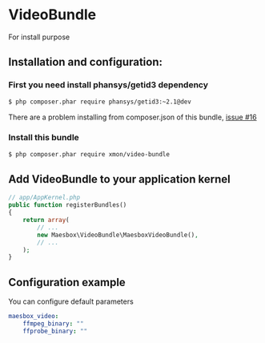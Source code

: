 # VideoBundle
For install purpose

## Installation and configuration:

### First you need install phansys/getid3 dependency
```sh
$ php composer.phar require phansys/getid3:~2.1@dev
```
There are a problem installing from composer.json of this bundle, [issue #16](https://github.com/phansys/GetId3/issues/16)

### Install this bundle
```sh
$ php composer.phar require xmon/video-bundle 
```

## Add VideoBundle to your application kernel
```php
// app/AppKernel.php
public function registerBundles()
{
    return array(
        // ...
        new Maesbox\VideoBundle\MaesboxVideoBundle(),
        // ...
    );
}
```

## Configuration example

You can configure default parameters

```yaml
maesbox_video:
    ffmpeg_binary: ""
    ffprobe_binary: ""
```